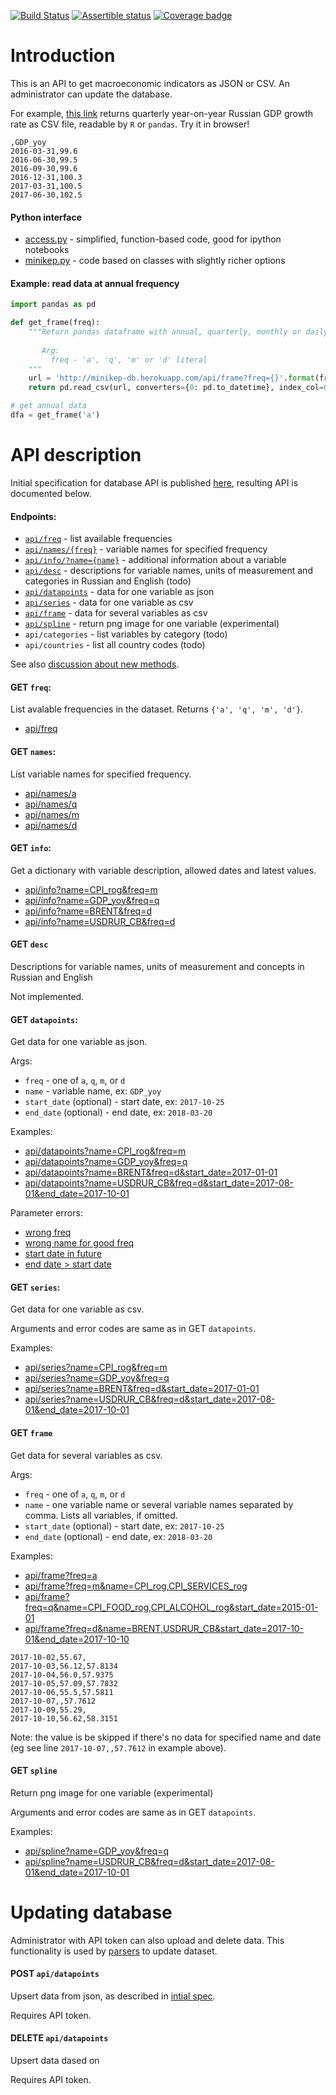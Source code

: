 [![Build Status](https://travis-ci.org/mini-kep/db.svg?branch=master)](https://travis-ci.org/mini-kep/db)
[![Assertible status](https://assertible.com/apis/56e34b07-ae3a-4248-937e-fef69d8ec2f2/status?api_token=VkiQoHOdjWU3vGv2)](https://assertible.com/dashboard#/services/56e34b07-ae3a-4248-937e-fef69d8ec2f2/results)
[![Coverage badge](https://codecov.io/gh/mini-kep/db/branch/master/graphs/badge.svg)](https://codecov.io/gh/mini-kep/db)

# Introduction 

This is an API to get macroeconomic indicators as JSON or CSV. An administrator can update the database. 

For example, [this link](https://minikep-db.herokuapp.com/api/series?name=GDP_yoy&freq=q&start_date=2016-01-01)
returns quarterly year-on-year Russian GDP growth rate as CSV file, readable by `R` or `pandas`. Try it in browser!

```
,GDP_yoy
2016-03-31,99.6
2016-06-30,99.5
2016-09-30,99.6
2016-12-31,100.3
2017-03-31,100.5
2017-06-30,102.5
```

#### Python interface

- [access.py](https://github.com/mini-kep/db/blob/master/integration/access.py) - simplified, function-based code, good for ipython notebooks
- [minikep.py](https://github.com/mini-kep/db/blob/master/integration/minikep.py) - code based on classes with slightly richer options

#### Example: read data at annual frequency

```python 
import pandas as pd

def get_frame(freq):
    """Return pandas dataframe with annual, quarterly, monthly or daily data.
       
       Arg:
         freq - 'a', 'q', 'm' or 'd' literal
    """
    url = 'http://minikep-db.herokuapp.com/api/frame?freq={}'.format(freq)
    return pd.read_csv(url, converters={0: pd.to_datetime}, index_col=0)

# get annual data 
dfa = get_frame('a')  
```
  
# API description 

Initial specification for database API is published [here](https://mini-kep.github.io/documentation/database/),
resulting API is documented below.

#### Endpoints:

  - [`api/freq`](#get-freq) - list available frequencies
  - [`api/names/{freq}`](#get-names) - variable names for specified frequency 
  - [`api/info/?name={name}`](#get-info) - additional information about a variable
  - [`api/desc`](#get-desc) - descriptions for variable names, units of measurement and categories in Russian and English (todo)
  - [`api/datapoints`](#get-datapoints) - data for one variable as json    
  - [`api/series`](#get-series) - data for one variable as csv 
  - [`api/frame`](#get-frame) - data for several variables as csv
  - [`api/spline`](#get-spline) - return png image for one variable (experimental)  
  - `api/categories` - list variables by category (todo) 
  - `api/countries` - list all country codes (todo)

See also [discussion about new methods](https://github.com/mini-kep/db/issues/8#issuecomment-336152762).

#### GET ```freq```:

List avalable frequencies in the dataset. Returns ```{'a', 'q', 'm', 'd'}```.

- [api/freq](https://minikep-db.herokuapp.com/api/freq)


#### GET ```names```:

List variable names for specified frequency.

- [api/names/a](https://minikep-db.herokuapp.com/api/names/a)
- [api/names/q](https://minikep-db.herokuapp.com/api/names/q)
- [api/names/m](https://minikep-db.herokuapp.com/api/names/m)
- [api/names/d](https://minikep-db.herokuapp.com/api/names/d)

#### GET ```info```:

Get a dictionary with variable description, allowed dates and latest values.

- [api/info?name=CPI_rog&freq=m](https://minikep-db.herokuapp.com/api/info?name=CPI_rog&freq=m)
- [api/info?name=GDP_yoy&freq=q](https://minikep-db.herokuapp.com/api/info?name=GDP_yoy&freq=q)
- [api/info?name=BRENT&freq=d](https://minikep-db.herokuapp.com/api/info?name=BRENT&freq=d)
- [api/info?name=USDRUR_CB&freq=d](https://minikep-db.herokuapp.com/api/info?name=USDRUR_CB&freq=d)

#### GET ```desc```

Descriptions for variable names, units of measurement and concepts in Russian and English

Not implemented.
 

#### GET ```datapoints```:

Get data for one variable as json.

Args:
- `freq` - one of `a`, `q`, `m`, or `d` 
- `name` - variable name, ex: `GDP_yoy` 
- `start_date` (optional) - start date, ex: `2017-10-25`
- `end_date` (optional) - end date, ex: `2018-03-20`

Examples:

- [api/datapoints?name=CPI_rog&freq=m](https://minikep-db.herokuapp.com/api/datapoints?name=CPI_rog&freq=m)
- [api/datapoints?name=GDP_yoy&freq=q](https://minikep-db.herokuapp.com/api/datapoints?name=GDP_yoy&freq=q)
- [api/datapoints?name=BRENT&freq=d&start_date=2017-01-01](https://minikep-db.herokuapp.com/api/datapoints?name=BRENT&freq=d&start_date=2017-01-01)
- [api/datapoints?name=USDRUR_CB&freq=d&start_date=2017-08-01&end_date=2017-10-01](https://minikep-db.herokuapp.com/api/datapoints?name=USDRUR_CB&freq=d&start_date=2017-08-01&end_date=2017-10-01)

Parameter errors:
- [wrong freq](https://minikep-db.herokuapp.com/api/datapoints?name=ABC&freq=z&format=json)
- [wrong name for good freq](https://minikep-db.herokuapp.com/api/datapoints?name=ABC&freq=q&format=json)
- [start date in future](https://minikep-db.herokuapp.com/api/datapoints?name=BRENT&freq=d&start_date=2025-01-01)
- [end date > start date](https://minikep-db.herokuapp.com/api/datapoints?name=BRENT&freq=d&start_date=2015-01-01&end_date=2000-01-01)

#### GET ```series```:

Get data for one variable as csv. 

Arguments and error codes are same as in GET ```datapoints```.

Examples:

- [api/series?name=CPI_rog&freq=m](https://minikep-db.herokuapp.com/api/series?name=CPI_rog&freq=m)
- [api/series?name=GDP_yoy&freq=q](https://minikep-db.herokuapp.com/api/series?name=GDP_yoy&freq=q)
- [api/series?name=BRENT&freq=d&start_date=2017-01-01](https://minikep-db.herokuapp.com/api/series?name=BRENT&freq=d&start_date=2017-01-01)
- [api/series?name=USDRUR_CB&freq=d&start_date=2017-08-01&end_date=2017-10-01](https://minikep-db.herokuapp.com/api/series?name=USDRUR_CB&freq=d&start_date=2017-08-01&end_date=2017-10-01)


#### GET ```frame```

Get data for several variables as csv. 

Args:
- `freq` - one of `a`, `q`, `m`, or `d` 
- `name` - one variable name or several variable names separated by comma. Lists all variables, if omitted.
- `start_date` (optional) - start date, ex: `2017-10-25`
- `end_date` (optional) - end date, ex: `2018-03-20`

Examples:

- [api/frame?freq=a](http://minikep-db.herokuapp.com/api/frame?freq=a)
- [api/frame?freq=m&name=CPI_rog,CPI_SERVICES_rog](http://minikep-db.herokuapp.com/api/frame?freq=m&name=CPI_rog,CPI_SERVICES_rog)
- [api/frame?freq=q&name=CPI_FOOD_rog,CPI_ALCOHOL_rog&start_date=2015-01-01](http://minikep-db.herokuapp.com/api/frame?freq=q&name=CPI_FOOD_rog,CPI_ALCOHOL_rog&start_date=2015-01-01)
- [api/frame?freq=d&name=BRENT,USDRUR_CB&start_date=2017-10-01&end_date=2017-10-10](http://minikep-db.herokuapp.com/api/frame?freq=d&name=BRENT,USDRUR_CB&start_date=2017-10-01&end_date=2017-10-10)

```,BRENT,USDRUR_CB
2017-10-02,55.67,
2017-10-03,56.12,57.8134
2017-10-04,56.0,57.9375
2017-10-05,57.09,57.7832
2017-10-06,55.5,57.5811
2017-10-07,,57.7612
2017-10-09,55.29,
2017-10-10,56.62,58.3151
```
Note: the value is be skipped if there's no data for specified name and date (eg see line `2017-10-07,,57.7612` in example above).

#### GET ```spline```

Return png image for one variable (experimental)  

Arguments and error codes are same as in GET ```datapoints```.

Examples:
- [api/spline?name=GDP_yoy&freq=q](https://minikep-db.herokuapp.com/api/spline?name=GDP_yoy&freq=q)
- [api/spline?name=USDRUR_CB&freq=d&start_date=2017-08-01&end_date=2017-10-01](https://minikep-db.herokuapp.com/api/spline?name=USDRUR_CB&freq=d&start_date=2017-08-01&end_date=2017-10-01)

# Updating database

Administrator with API token can also upload and delete data. This functionality 
is used by [parsers](https://github.com/mini-kep/parsers) to update dataset.

#### POST ```api/datapoints``` 

Upsert data from json, as described in [intial spec](https://mini-kep.github.io/documentation/database/#post).

Requires API token.

#### DELETE ```api/datapoints``` 

Upsert data dased on 

Requires API token.
